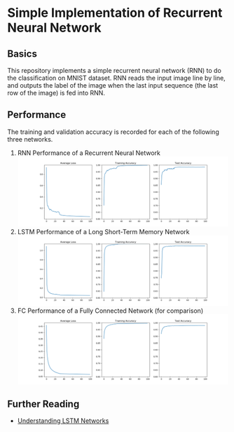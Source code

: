 # Simple Implementation of Recurrent Neural Network
## Basics
This repository implements a simple recurrent neural network (RNN) to do the classification on MNIST dataset. RNN reads the input image line by line, and outputs the label of the image when the last input sequence (the last row of the image) is fed into RNN.
## Performance
The training and validation accuracy is recorded for each of the following three networks. 
1. RNN
Performance of a Recurrent Neural Network
![RNN Performance](/stand%20alone%20implementation/RNN/Figures/rnn.png "RNN")
2. LSTM
Performance of a Long Short-Term Memory Network
![LSTM Performance](/stand%20alone%20implementation/RNN/Figures/lstm.png "LSTM")
3. FC
Performance of a Fully Connected Network (for comparison)
![FC Performance](/stand%20alone%20implementation/RNN/Figures/fc.png "FC")

## Further Reading
- [Understanding LSTM Networks](http://colah.github.io/posts/2015-08-Understanding-LSTMs/)
